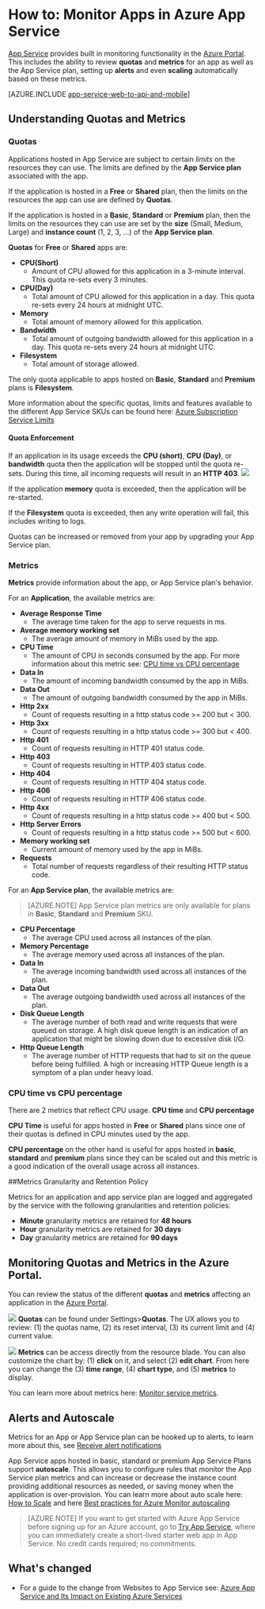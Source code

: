 <properties
    pageTitle="Monitor Apps in Azure App Service"
    description="Learn how to monitor Apps in Azure App Service by using the Azure Portal."
    services="app-service"
    documentationCenter=""
    authors="btardif"
    manager="wpickett"
    editor="mollybos"/>

<tags
    ms.service="app-service"
    ms.workload="na"
    ms.tgt_pltfrm="na"
    ms.devlang="na"
    ms.topic="article"
    ms.date="09/07/2016"
    ms.author="byvinyal"/>

# <a name="how-to-monitor-apps-in-azure-app-service"></a>How to: Monitor Apps in Azure App Service

[App Service](http://go.microsoft.com/fwlink/?LinkId=529714) provides built in monitoring functionality in the [Azure Portal](https://portal.azure.com).
This includes the ability to review **quotas** and **metrics** for an app as well as the App Service plan, setting up **alerts** and even **scaling** automatically based on these metrics.

[AZURE.INCLUDE [app-service-web-to-api-and-mobile](../../includes/app-service-web-to-api-and-mobile.md)]

## <a name="understanding-quotas-and-metrics"></a>Understanding Quotas and Metrics

### <a name="quotas"></a>Quotas

Applications hosted in App Service are subject to certain *limits* on the resources they can use. The limits are defined by the **App Service plan** associated with the app.

If the application is hosted in a **Free** or **Shared** plan, then the limits on the resources the app can use are defined by **Quotas**.

If the application is hosted in a **Basic**, **Standard** or **Premium** plan, then the limits on the resources they can use are set by the **size** (Small, Medium, Large) and **instance count** (1, 2, 3, ...) of the **App Service plan**.

**Quotas** for **Free** or **Shared** apps are:

* **CPU(Short)**
   * Amount of CPU allowed for this application in a 3-minute interval. This quota re-sets every 3 minutes.
* **CPU(Day)**
   * Total amount of CPU allowed for this application in a day. This quota re-sets every 24 hours at midnight UTC.
* **Memory**
   * Total amount of memory allowed for this application.
* **Bandwidth**
   * Total amount of outgoing bandwidth allowed for this application in a day.
   This quota re-sets every 24 hours at midnight UTC.
* **Filesystem**
   * Total amount of storage allowed.

The only quota applicable to apps hosted on **Basic**, **Standard** and **Premium** plans is **Filesystem**.

More information about the specific quotas, limits and features available to the different App Service SKUs can be found here: [Azure Subscription Service Limits](../azure-subscription-service-limits.md#app-service-limits)

#### <a name="quota-enforcement"></a>Quota Enforcement

If an application in its usage exceeds the **CPU (short)**, **CPU (Day)**, or **bandwidth** quota then the application will be stopped until the quota re-sets. During this time, all incoming requests will result in an **HTTP 403**.
![][http403]

If the application **memory** quota is exceeded, then the application will be re-started.

If the **Filesystem** quota is exceeded, then any write operation will fail, this includes writing to logs.

Quotas can be increased or removed from your app by upgrading your App Service plan.

### <a name="metrics"></a>Metrics

**Metrics** provide information about the app, or App Service plan's behavior.

For an **Application**, the available metrics are:

* **Average Response Time**
   * The average time taken for the app to serve requests in ms.
* **Average memory working set**
   * The average amount of memory in MiBs used by the app.
* **CPU Time**
   * The amount of CPU in seconds consumed by the app. For more information about this metric see: [CPU time vs CPU percentage](#cpu-time-vs-cpu-percentage)
* **Data In**
   * The amount of incoming bandwidth consumed by the app in MiBs.
* **Data Out**
   * The amount of outgoing bandwidth consumed by the app in MiBs.
* **Http 2xx**
   * Count of requests resulting in a http status code >= 200 but < 300.
* **Http 3xx**
   * Count of requests resulting in a http status code >= 300 but < 400.
* **Http 401**
   * Count of requests resulting in HTTP 401 status code.
* **Http 403**
   * Count of requests resulting in HTTP 403 status code.
* **Http 404**
   * Count of requests resulting in HTTP 404 status code.
* **Http 406**
   * Count of requests resulting in HTTP 406 status code.
* **Http 4xx**
   * Count of requests resulting in a http status code >= 400 but < 500.
* **Http Server Errors**
   * Count of requests resulting in a http status code >= 500 but < 600.
* **Memory working set**
   * Current amount of memory used by the app in MiBs.
* **Requests**
   * Total number of requests regardless of their resulting HTTP status code.

For an **App Service plan**, the available metrics are:

>[AZURE.NOTE] App Service plan metrics are only available for plans in **Basic**, **Standard** and **Premium** SKU.

* **CPU Percentage**
   * The average CPU used across all instances of the plan.
* **Memory Percentage**
   * The average memory used across all instances of the plan.
* **Data In**
   * The average incoming bandwidth used across all instances of the plan.
* **Data Out**
   * The average outgoing bandwidth used across all instances of the plan.
* **Disk Queue Length**
   * The average number of both read and write requests that were queued on storage. A high disk queue length is an indication of an application that might be slowing down due to excessive disk I/O.
* **Http Queue Length**
   * The average number of HTTP requests that had to sit on the queue before being fulfilled. A high or increasing HTTP Queue length is a symptom of a plan under heavy load.

### <a name="cpu-time-vs-cpu-percentage"></a>CPU time vs CPU percentage
<!-- To do: Fix Anchor (#CPU-time-vs.-CPU-percentage) -->

There are 2 metrics that reflect CPU usage. **CPU time** and **CPU percentage**

**CPU Time** is useful for apps hosted in **Free** or **Shared** plans since one of their quotas is defined in CPU minutes used by the app.

**CPU percentage** on the other hand is useful for apps hosted in **basic**, **standard** and **premium** plans since they can be scaled out and this metric is a good indication of the overall usage across all instances.

##<a name="metrics-granularity-and-retention-policy"></a>Metrics Granularity and Retention Policy

Metrics for an application and app service plan are logged and aggregated by the service with the following granularities and retention policies:

 * **Minute** granularity metrics are retained for **48 hours**
 * **Hour** granularity metrics are retained for **30 days**
 * **Day** granularity metrics are retained for **90 days**

## <a name="monitoring-quotas-and-metrics-in-the-azure-portal"></a>Monitoring Quotas and Metrics in the Azure Portal.

You can review the status of the different **quotas** and **metrics** affecting an application in the [Azure Portal](https://portal.azure.com).

![][quotas]
**Quotas** can be found under Settings>**Quotas**. The UX allows you to review: (1) the quotas name, (2) its reset interval, (3) its current limit and (4) current value.

![][metrics]
**Metrics** can be access directly from the resource blade. You can also customize the chart by: (1) **click** on it, and select (2) **edit chart**.
From here you can change the (3) **time range**, (4) **chart type**, and (5) **metrics** to display.  

You can learn more about metrics here: [Monitor service metrics](../monitoring-and-diagnostics/insights-how-to-customize-monitoring.md).

## <a name="alerts-and-autoscale"></a>Alerts and Autoscale
Metrics for an App or App Service plan can be hooked up to alerts, to learn more about this, see [Receive alert notifications](../monitoring-and-diagnostics/insights-receive-alert-notifications.md)

App Service apps hosted in basic, standard or premium App Service Plans support **autoscale**. This allows you to configure rules that monitor the App Service plan metrics and can increase or decrease the instance count providing additional resources as needed, or saving money when the application is over-provision. You can learn more about auto scale here: [How to Scale](../monitoring-and-diagnostics/insights-how-to-scale.md) and here [Best practices for Azure Monitor autoscaling](../monitoring-and-diagnostics/insights-autoscale-best-practices.md)

>[AZURE.NOTE] If you want to get started with Azure App Service before signing up for an Azure account, go to [Try App Service](http://go.microsoft.com/fwlink/?LinkId=523751), where you can immediately create a short-lived starter web app in App Service. No credit cards required; no commitments.

## <a name="whats-changed"></a>What's changed
* For a guide to the change from Websites to App Service see: [Azure App Service and Its Impact on Existing Azure Services](http://go.microsoft.com/fwlink/?LinkId=529714)

[fzilla]:http://go.microsoft.com/fwlink/?LinkId=247914
[vmsizes]:http://go.microsoft.com/fwlink/?LinkID=309169



<!-- Images. -->
[http403]: ./media/web-sites-monitor/http403.png
[quotas]: ./media/web-sites-monitor/quotas.png
[metrics]: ./media/web-sites-monitor/metrics.png

